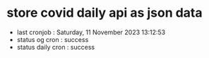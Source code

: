 # store covid daily api as json data

- last cronjob : Saturday, 11 November 2023 13:12:53
- status og cron : success
- status daily cron : success
      
      